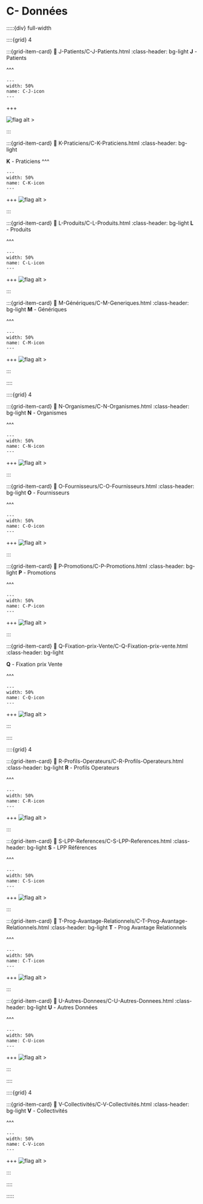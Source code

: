 # C- Données

:::::{div} full-width

::::{grid} 4

:::{grid-item-card}
:link: J-Patients/C-J-Patients.html
:class-header: bg-light
**J** - Patients

^^^

```{figure} Docs/C-J.png
---
width: 50%
name: C-J-icon
---

```

+++

![flag alt >](../../_static/Svg_icons/Under_construction.svg)


:::

:::{grid-item-card} 
:link: K-Praticiens/C-K-Praticiens.html
:class-header: bg-light

**K** - Praticiens
^^^

```{figure} Docs/C-K.png
---
width: 50%
name: C-K-icon
---

```

+++
![flag alt >](../../_static/Svg_icons/Under_construction.svg)

:::

:::{grid-item-card}
:link: L-Produits/C-L-Produits.html
:class-header: bg-light
**L** - Produits

^^^


```{figure} Docs/C-L.png
---
width: 50%
name: C-L-icon
---

```

+++
![flag alt >](../../_static/Svg_icons/Under_construction.svg)

:::

:::{grid-item-card}
:link: M-Génériques/C-M-Generiques.html
:class-header: bg-light
**M** - Génériques


^^^


```{figure} Docs/C-M.png
---
width: 50%
name: C-M-icon
---

```

+++
![flag alt >](../../_static/Svg_icons/Under_construction.svg)



:::

::::

::::{grid} 4

:::{grid-item-card}
:link: N-Organismes/C-N-Organismes.html
:class-header: bg-light
**N** - Organismes

^^^


```{figure} Docs/C-N.png
---
width: 50%
name: C-N-icon
---

```

+++
![flag alt >](../../_static/Svg_icons/Under_construction.svg)



:::

:::{grid-item-card} 
:link: O-Fournisseurs/C-O-Fournisseurs.html
:class-header: bg-light
**O** - Fournisseurs

^^^


```{figure} Docs/C-O.png
---
width: 50%
name: C-O-icon
---

```

+++
![flag alt >](../../_static/Svg_icons/Under_construction.svg)



:::

:::{grid-item-card}
:link: P-Promotions/C-P-Promotions.html
:class-header: bg-light
**P** - Promotions

^^^


```{figure} Docs/C-P.png
---
width: 50%
name: C-P-icon
---

```

+++
![flag alt >](../../_static/Svg_icons/Under_construction.svg)



:::

:::{grid-item-card}
:link: Q-Fixation-prix-Vente/C-Q-Fixation-prix-vente.html
:class-header: bg-light

**Q** - Fixation prix Vente


^^^


```{figure} Docs/C-Q.png
---
width: 50%
name: C-Q-icon
---

```

+++
![flag alt >](../../_static/Svg_icons/Under_construction.svg)



:::

::::

::::{grid} 4

:::{grid-item-card}
:link: R-Profils-Operateurs/C-R-Profils-Operateurs.html
:class-header: bg-light
**R** - Profils Operateurs

^^^


```{figure} Docs/C-R.png
---
width: 50%
name: C-R-icon
---

```

+++
![flag alt >](../../_static/Svg_icons/Under_construction.svg)



:::

:::{grid-item-card} 
:link: S-LPP-References/C-S-LPP-References.html
:class-header: bg-light
**S** - LPP Références

^^^


```{figure} Docs/C-S.png
---
width: 50%
name: C-S-icon
---

```

+++
![flag alt >](../../_static/Svg_icons/Under_construction.svg)



:::

:::{grid-item-card} 
:link: T-Prog-Avantage-Relationnels/C-T-Prog-Avantage-Relationnels.html
:class-header: bg-light
**T** - Prog Avantage Relationnels

^^^


```{figure} Docs/C-T.png
---
width: 50%
name: C-T-icon
---

```

+++
![flag alt >](../../_static/Svg_icons/Under_construction.svg)



:::

:::{grid-item-card} 
:link: U-Autres-Donnees/C-U-Autres-Donnees.html
:class-header: bg-light
**U** - Autres Données

^^^


```{figure} Docs/C-U.png
---
width: 50%
name: C-U-icon
---

```

+++
![flag alt >](../../_static/Svg_icons/Under_construction.svg)



:::

::::

::::{grid} 4

:::{grid-item-card}
:link: V-Collectivités/C-V-Collectivités.html
:class-header: bg-light
**V** - Collectivités

^^^


```{figure} Docs/C-V.png
---
width: 50%
name: C-V-icon
---

```

+++
![flag alt >](../../_static/Svg_icons/Under_construction.svg)



:::

::::


:::::